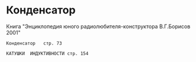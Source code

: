 # Конденсатор

Книга "Энциклопедия юного радиолюбителя-конструктора В.Г.Борисов 2001"

    Конденсатор   стр. 73

    КАТУШКИ  ИНДУКТИВНОСТИ стр. 154


